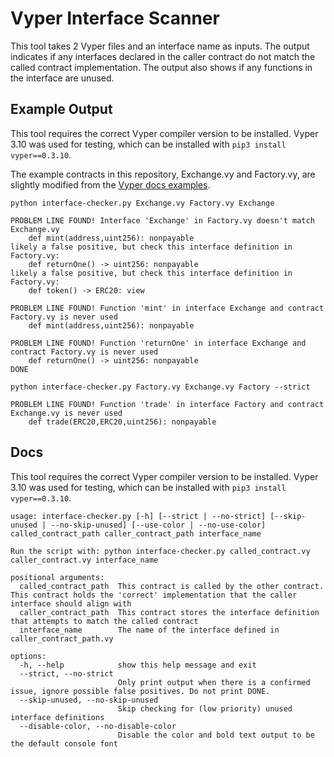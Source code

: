# Vyper Interface Scanner

This tool takes 2 Vyper files and an interface name as inputs. The output indicates if any interfaces declared in the caller contract do not match the called contract implementation. The output also shows if any functions in the interface are unused.

## Example Output

This tool requires the correct Vyper compiler version to be installed. Vyper 3.10 was used for testing, which can be installed with `pip3 install vyper==0.3.10`.

The example contracts in this repository, Exchange.vy and Factory.vy, are slightly modified from the [Vyper docs examples](https://github.com/vyperlang/vyper/tree/master/examples).

```
python interface-checker.py Exchange.vy Factory.vy Exchange

PROBLEM LINE FOUND! Interface 'Exchange' in Factory.vy doesn't match Exchange.vy
    def mint(address,uint256): nonpayable
likely a false positive, but check this interface definition in Factory.vy:
    def returnOne() -> uint256: nonpayable
likely a false positive, but check this interface definition in Factory.vy:
    def token() -> ERC20: view

PROBLEM LINE FOUND! Function 'mint' in interface Exchange and contract Factory.vy is never used
    def mint(address,uint256): nonpayable

PROBLEM LINE FOUND! Function 'returnOne' in interface Exchange and contract Factory.vy is never used
    def returnOne() -> uint256: nonpayable
DONE
```

```
python interface-checker.py Factory.vy Exchange.vy Factory --strict

PROBLEM LINE FOUND! Function 'trade' in interface Factory and contract Exchange.vy is never used
    def trade(ERC20,ERC20,uint256): nonpayable
```

## Docs

This tool requires the correct Vyper compiler version to be installed. Vyper 3.10 was used for testing, which can be installed with `pip3 install vyper==0.3.10`.

```
usage: interface-checker.py [-h] [--strict | --no-strict] [--skip-unused | --no-skip-unused] [--use-color | --no-use-color] called_contract_path caller_contract_path interface_name

Run the script with: python interface-checker.py called_contract.vy caller_contract.vy interface_name

positional arguments:
  called_contract_path  This contract is called by the other contract. This contract holds the 'correct' implementation that the caller interface should align with
  caller_contract_path  This contract stores the interface definition that attempts to match the called contract
  interface_name        The name of the interface defined in caller_contract_path.vy

options:
  -h, --help            show this help message and exit
  --strict, --no-strict
                        Only print output when there is a confirmed issue, ignore possible false positives. Do not print DONE.
  --skip-unused, --no-skip-unused
                        Skip checking for (low priority) unused interface definitions
  --disable-color, --no-disable-color
                        Disable the color and bold text output to be the default console font
```
